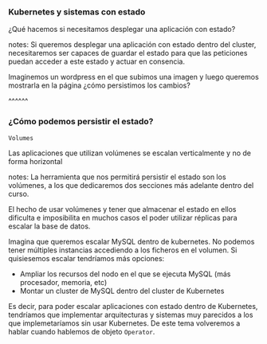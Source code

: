 ### Kubernetes y sistemas con estado

¿Qué hacemos si necesitamos desplegar una aplicación con estado?

notes:
Si queremos desplegar una aplicación con estado dentro del cluster, necesitaremos
ser capaces de guardar el estado para que las peticiones puedan acceder a este
estado y actuar en consencia.

Imaginemos un wordpress en el que subimos una imagen y luego queremos mostrarla
en la página ¿cómo persistimos los cambios?

^^^^^^


### ¿Cómo podemos persistir el estado?

`Volumes`

Las aplicaciones que utilizan volúmenes se escalan verticalmente y no de forma horizontal

notes:
La herramienta que nos permitirá persistir el estado son los volúmenes, a los que dedicaremos dos secciones
más adelante dentro del curso.

El hecho de usar volúmenes y tener que almacenar el estado en ellos dificulta e imposibilita
en muchos casos el poder utilizar réplicas para escalar la base de datos.

Imagina que queremos escalar MySQL dentro de kubernetes. No podemos tener múltiples instancias
accediendo a los ficheros en el volumen. Si quisiesemos escalar tendríamos más opciones:
* Ampliar los recursos del nodo en el que se ejecuta MySQL (más procesador, memoria, etc)
* Montar un cluster de MySQL dentro del cluster de Kubernetes

Es decir, para poder escalar aplicaciones con estado dentro de Kubernetes, tendríamos que implementar
arquitecturas y sistemas muy parecidos a los que implemetaríamos sin usar Kubernetes. De este
tema volveremos a hablar cuando hablemos de objeto `Operator`.

